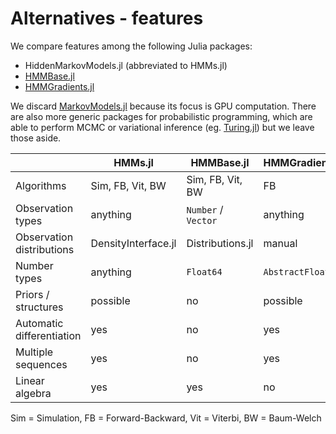 # Alternatives - features

We compare features among the following Julia packages:

* HiddenMarkovModels.jl (abbreviated to HMMs.jl)
* [HMMBase.jl](https://github.com/maxmouchet/HMMBase.jl)
* [HMMGradients.jl](https://github.com/idiap/HMMGradients.jl)

We discard [MarkovModels.jl](https://github.com/FAST-ASR/MarkovModels.jl) because its focus is GPU computation.
There are also more generic packages for probabilistic programming, which are able to perform MCMC or variational inference (eg. [Turing.jl](https://github.com/TuringLang/Turing.jl)) but we leave those aside.

|                           | HMMs.jl             | HMMBase.jl          | HMMGradients.jl |
| ------------------------- | ------------------- | ------------------- | --------------- |
| Algorithms                | Sim, FB, Vit, BW    | Sim, FB, Vit, BW    | FB              |
| Observation types         | anything            | `Number` / `Vector` | anything        |
| Observation distributions | DensityInterface.jl | Distributions.jl    | manual          |
| Number types              | anything            | `Float64`           | `AbstractFloat` |
| Priors / structures       | possible            | no                  | possible        |
| Automatic differentiation | yes                 | no                  | yes             |
| Multiple sequences        | yes                 | no                  | yes             |
| Linear algebra            | yes                 | yes                 | no              |

Sim = Simulation, FB = Forward-Backward, Vit = Viterbi, BW = Baum-Welch
